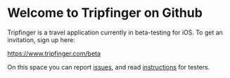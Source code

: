 # Welcome to Tripfinger on Github

Tripfinger is a travel application currently in beta-testing for iOS. To get an invitation, sign up here:

https://www.tripfinger.com/beta

On this space you can report [issues](https://github.com/Tripfinger/tripfinger-ios/issues), and read [instructions](https://github.com/Tripfinger/tripfinger-ios/wiki) for testers.
